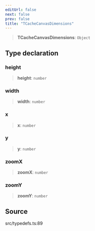 ```yaml
---
editUrl: false
next: false
prev: false
title: "TCacheCanvasDimensions"
---
```


> **TCacheCanvasDimensions**: `Object`

## Type declaration

### height

> **height**: `number`

### width

> **width**: `number`

### x

> **x**: `number`

### y

> **y**: `number`

### zoomX

> **zoomX**: `number`

### zoomY

> **zoomY**: `number`

## Source

src/typedefs.ts:89
